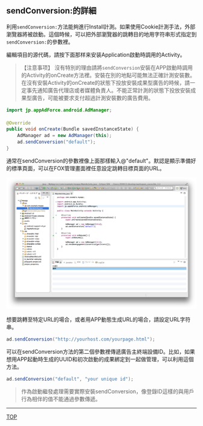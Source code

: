 ## sendConversion:的詳細

利用`sendConversion:`方法能夠進行Install計測。如果使用Cookie計測手法，外部瀏覽器將被啟動。這個時候，可以把外部瀏覽器的跳轉目的地用字符串形式指定到`sendConversion:`的參數裡。

編輯項目的源代碼，請按下面那样来安装Application啟動時調用的Activity。

> 【注意事项】
沒有特別的理由請將`sendConversion`安裝在APP啟動時調用的Activity的onCreate方法裡。安裝在別的地點可能無法正確計測安裝數。
在沒有安裝Activity的onCreate的狀態下投放安裝成果型廣告的時候，請一定事先通知廣告代理店或者媒體負責人。不能正常計測的狀態下投放安裝成果型廣告，可能被要求支付超過計測安裝數的廣告費用。


```java
import jp.appAdForce.android.AdManager;

@Override
public void onCreate(Bundle savedInstanceState) {
	AdManager ad = new AdManager(this);
	ad.sendConversion("default");
}
```

通常在sendConversion的參數裡像上面那樣輸入@"default"。默認是顯示準備好的標準頁面，可以在FOX管理畫面裡任意設定跳轉目標頁面的URL。

![sendConversion01](./img01.png)

想要跳轉至特定URL的場合，或者用APP動態生成URL的場合，請設定URL字符串。

```java
ad.sendConversion("http://yourhost.com/yourpage.html");
```

可以在sendConversion方法的第二個參數裡傳遞廣告主終端設備ID。比如，如果想用APP起動時生成的UUID和初次啟動的成果綁定到一起做管理，可以利用這個方法。

```java
ad.sendConversion("default", "your unique id");
```

> 作為啟動繼發處理需要實際安裝sendConversion，像登錄ID這樣的與用戶行為相伴的值不能通過參數傳遞。

---
[TOP](/3.x/lang/zh-tw/README.md)
